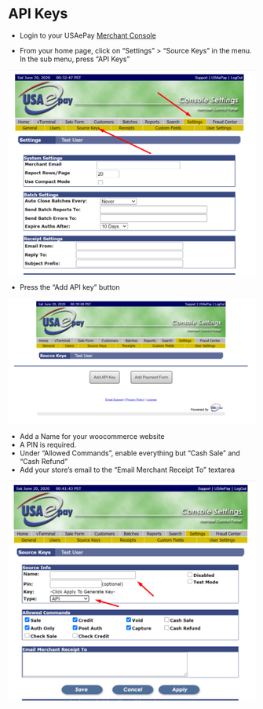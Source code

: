 # API Keys

* Login to your USAePay [Merchant Console](https://secure.usaepay.com/login)

* From your home page, click on “Settings” > “Source Keys”  in the menu. In the sub menu, press “API Keys”

![](_media/source_key_1.png)


* Press the “Add API key” button

![](_media/source_key_2.png)

* Add a Name for your woocommerce website
* A PIN is required.
* Under “Allowed Commands”, enable everything but “Cash Sale” and “Cash Refund”
* Add your store’s email to the “Email Merchant Receipt To” textarea

![](_media/source_key_3.png)